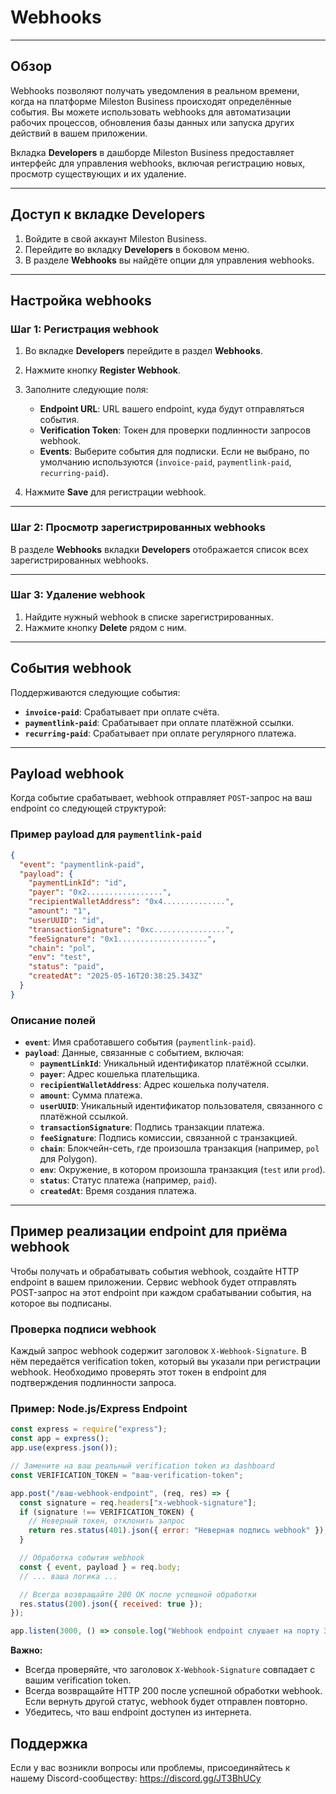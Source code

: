 # Webhooks

---

## Обзор

Webhooks позволяют получать уведомления в реальном времени, когда на платформе Mileston Business происходят определённые события. Вы можете использовать webhooks для автоматизации рабочих процессов, обновления базы данных или запуска других действий в вашем приложении.

Вкладка **Developers** в дашборде Mileston Business предоставляет интерфейс для управления webhooks, включая регистрацию новых, просмотр существующих и их удаление.

---

## Доступ к вкладке Developers

1. Войдите в свой аккаунт Mileston Business.
2. Перейдите во вкладку **Developers** в боковом меню.
3. В разделе **Webhooks** вы найдёте опции для управления webhooks.

---

## Настройка webhooks

### **Шаг 1: Регистрация webhook**

1. Во вкладке **Developers** перейдите в раздел **Webhooks**.
2. Нажмите кнопку **Register Webhook**.
3. Заполните следующие поля:

   - **Endpoint URL**: URL вашего endpoint, куда будут отправляться события.
   - **Verification Token**: Токен для проверки подлинности запросов webhook.
   - **Events**: Выберите события для подписки. Если не выбрано, по умолчанию используются (`invoice-paid`, `paymentlink-paid`, `recurring-paid`).

4. Нажмите **Save** для регистрации webhook.

---

### **Шаг 2: Просмотр зарегистрированных webhooks**

В разделе **Webhooks** вкладки **Developers** отображается список всех зарегистрированных webhooks.

---

### **Шаг 3: Удаление webhook**

1. Найдите нужный webhook в списке зарегистрированных.
2. Нажмите кнопку **Delete** рядом с ним.

---

## События webhook

Поддерживаются следующие события:

- **`invoice-paid`**: Срабатывает при оплате счёта.
- **`paymentlink-paid`**: Срабатывает при оплате платёжной ссылки.
- **`recurring-paid`**: Срабатывает при оплате регулярного платежа.

---

## Payload webhook

Когда событие срабатывает, webhook отправляет `POST`-запрос на ваш endpoint со следующей структурой:

### Пример payload для `paymentlink-paid`

```json
{
  "event": "paymentlink-paid",
  "payload": {
    "paymentLinkId": "id",
    "payer": "0x2.................",
    "recipientWalletAddress": "0x4..............",
    "amount": "1",
    "userUUID": "id",
    "transactionSignature": "0xc................",
    "feeSignature": "0x1....................",
    "chain": "pol",
    "env": "test",
    "status": "paid",
    "createdAt": "2025-05-16T20:38:25.343Z"
  }
}
```

### Описание полей

- **`event`**: Имя сработавшего события (`paymentlink-paid`).
- **`payload`**: Данные, связанные с событием, включая:
  - **`paymentLinkId`**: Уникальный идентификатор платёжной ссылки.
  - **`payer`**: Адрес кошелька плательщика.
  - **`recipientWalletAddress`**: Адрес кошелька получателя.
  - **`amount`**: Сумма платежа.
  - **`userUUID`**: Уникальный идентификатор пользователя, связанного с платёжной ссылкой.
  - **`transactionSignature`**: Подпись транзакции платежа.
  - **`feeSignature`**: Подпись комиссии, связанной с транзакцией.
  - **`chain`**: Блокчейн-сеть, где произошла транзакция (например, `pol` для Polygon).
  - **`env`**: Окружение, в котором произошла транзакция (`test` или `prod`).
  - **`status`**: Статус платежа (например, `paid`).
  - **`createdAt`**: Время создания платежа.

---

## Пример реализации endpoint для приёма webhook

Чтобы получать и обрабатывать события webhook, создайте HTTP endpoint в вашем приложении. Сервис webhook будет отправлять POST-запрос на этот endpoint при каждом срабатывании события, на которое вы подписаны.

### **Проверка подписи webhook**

Каждый запрос webhook содержит заголовок `X-Webhook-Signature`. В нём передаётся verification token, который вы указали при регистрации webhook. Необходимо проверять этот токен в endpoint для подтверждения подлинности запроса.

### **Пример: Node.js/Express Endpoint**

```javascript
const express = require("express");
const app = express();
app.use(express.json());

// Замените на ваш реальный verification token из dashboard
const VERIFICATION_TOKEN = "ваш-verification-token";

app.post("/ваш-webhook-endpoint", (req, res) => {
  const signature = req.headers["x-webhook-signature"];
  if (signature !== VERIFICATION_TOKEN) {
    // Неверный токен, отклонить запрос
    return res.status(401).json({ error: "Неверная подпись webhook" });
  }

  // Обработка события webhook
  const { event, payload } = req.body;
  // ... ваша логика ...

  // Всегда возвращайте 200 OK после успешной обработки
  res.status(200).json({ received: true });
});

app.listen(3000, () => console.log("Webhook endpoint слушает на порту 3000"));
```

**Важно:**

- Всегда проверяйте, что заголовок `X-Webhook-Signature` совпадает с вашим verification token.
- Всегда возвращайте HTTP 200 после успешной обработки webhook. Если вернуть другой статус, webhook будет отправлен повторно.
- Убедитесь, что ваш endpoint доступен из интернета.

## Поддержка

Если у вас возникли вопросы или проблемы, присоединяйтесь к нашему Discord-сообществу: https://discord.gg/JT3BhUCy
